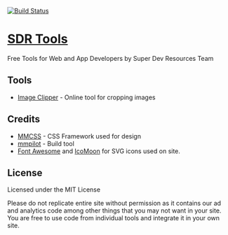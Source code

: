 [![Build Status](https://travis-ci.org/super-dev/SDR-Tools.svg?branch=master)](https://travis-ci.org/super-dev/SDR-Tools)

# [SDR Tools](https://tools.superdevresources.com/)

Free Tools for Web and App Developers by Super Dev Resources Team

## Tools

 - [Image Clipper](https://tools.superdevresources.com/image-cropper/) - Online tool for cropping images

## Credits

 - [MMCSS](https://mmcss.kunruchcreations.com/) - CSS Framework used for design
 - [mmpilot](https://mmpilot.kunruchcreations.com/) - Build tool
 - [Font Awesome](http://fontawesome.io/) and [IcoMoon](https://icomoon.io/) for SVG icons used on site.

## License

Licensed under the MIT License

Please do not replicate entire site without permission as it contains our ad and analytics code among other things that you may not want in your site. You are free to use code from individual tools and integrate it in your own site.